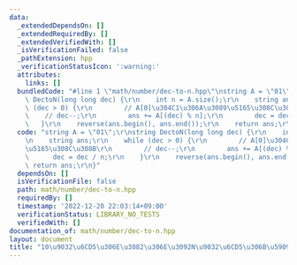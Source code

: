 ```yaml
---
data:
  _extendedDependsOn: []
  _extendedRequiredBy: []
  _extendedVerifiedWith: []
  _isVerificationFailed: false
  _pathExtension: hpp
  _verificationStatusIcon: ':warning:'
  attributes:
    links: []
  bundledCode: "#line 1 \"math/number/dec-to-n.hpp\"\nstring A = \"01\";\r\nstring\
    \ DectoN(long long dec) {\r\n    int n = A.size();\r\n    string ans;\r\n    while\
    \ (dec > 0) {\r\n        // A[0]\u304C1\u306A\u3089\u5165\u308C\u308B\r\n    \
    \    // dec--;\r\n        ans += A[(dec) % n];\r\n        dec = dec / n;\r\n \
    \   }\r\n    reverse(ans.begin(), ans.end());\r\n    return ans;\r\n}\n"
  code: "string A = \"01\";\r\nstring DectoN(long long dec) {\r\n    int n = A.size();\r\
    \n    string ans;\r\n    while (dec > 0) {\r\n        // A[0]\u304C1\u306A\u3089\
    \u5165\u308C\u308B\r\n        // dec--;\r\n        ans += A[(dec) % n];\r\n  \
    \      dec = dec / n;\r\n    }\r\n    reverse(ans.begin(), ans.end());\r\n   \
    \ return ans;\r\n}"
  dependsOn: []
  isVerificationFile: false
  path: math/number/dec-to-n.hpp
  requiredBy: []
  timestamp: '2022-12-20 22:03:14+09:00'
  verificationStatus: LIBRARY_NO_TESTS
  verifiedWith: []
documentation_of: math/number/dec-to-n.hpp
layout: document
title: "10\u9032\u6CD5\u306E\u3082\u306E\u3092N\u9032\u6CD5\u306B\u5909\u63DB"
---
```

